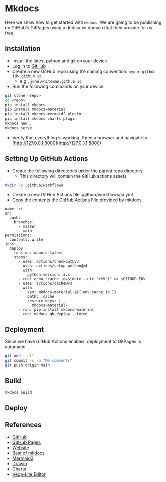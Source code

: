 # Mkdocs

Here we show how to get started with `mkdocs`. We are going to be publishing on GitHub's GitPages using a dedicated domain that they provide for us free.

## Installation

* Install the latest python and git on your device
* Log in to [GitHub](https://github.com/)
* Create a new GitHub repo using the naming convention: `<your github id>.github.io`
    * e.g., `johnlwhiteman.github.io`
* Run the following commands on your device

```bash
git clone <repo>
cd <repo>
pip install mkdocs
pip install mkdocs-material
pip install mkdocs-mermaid2-plugin
pip install mkdocs-charts-plugin
mkdocs new .
mkdocs serve
```

* Verify that everything is working. Open a browser and navigate to [http://127.0.0.1:8000](http://127.0.0.1:8000)

## Setting Up GitHub Actions

* Create the following directories under the parent repo directory
    * This directory will contain the GitHub actions assets

```bash
mkdir -p .github/workflows
```

* Create a new GitHub Actions file
    ./github/workflows/ci.yml
* Copy the contents the [GitHub Actions File](https://squidfunk.github.io/mkdocs-material/publishing-your-site/#material-for-mkdocs) provided by mkdocs.

```
name: ci
on:
  push:
    branches:
      - master
      - main
permissions:
  contents: write
jobs:
  deploy:
    runs-on: ubuntu-latest
    steps:
      - uses: actions/checkout@v3
      - uses: actions/setup-python@v4
        with:
          python-version: 3.x
      - run: echo "cache_id=$(date --utc '+%V')" >> $GITHUB_ENV
      - uses: actions/cache@v3
        with:
          key: mkdocs-material-${{ env.cache_id }}
          path: .cache
          restore-keys: |
            mkdocs-material-
      - run: pip install mkdocs-material
      - run: mkdocs gh-deploy --force
```

## Deployment

Since we have GitHub Actions enabled, deployment to GitPages is automatic

```bash
git add --all
git commit -s -m "Me comments"
git push origin main
```




## Build

```bash
mkdocs build
```

## Deploy


## References
* [GitHub](https://github.com/squidfunk/mkdocs-material)
* [GitHub Pages](https://squidfunk.github.io/mkdocs-material/getting-started/)
* [Website](https://www.mkdocs.org/)
* [Best of mkdocs](https://github.com/mkdocs/best-of-mkdocs)
* [Mermaid2](https://github.com/fralau/mkdocs-mermaid2-plugin)
* [Drawio](https://github.com/LukeCarrier/mkdocs-drawio-exporter)
* [Charts](https://github.com/timvink/mkdocs-charts-plugin)
* [Vega-Lite Editor](https://vega.github.io/editor/#/)